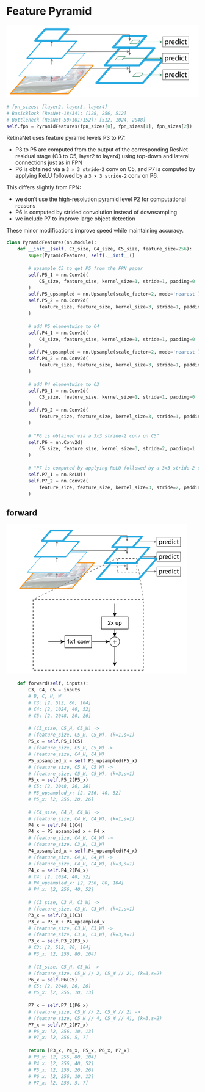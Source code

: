 # Feature Pyramid

![](../images/fpn.png)

```python
# fpn_sizes: [layer2, layer3, layer4]
# BasicBlock (ResNet-18/34): [128, 256, 512]
# Bottleneck (ResNet-50/101/152): [512, 1024, 2048]
self.fpn = PyramidFeatures(fpn_sizes[0], fpn_sizes[1], fpn_sizes[2])
```

RetinaNet uses feature pyramid levels P3 to P7:

- P3 to P5 are computed from the output of the corresponding ResNet residual stage (C3 to C5, layer2 to layer4) using top-down and lateral connections just as in FPN
- P6 is obtained via a `3 × 3 stride-2` conv on C5, and P7 is computed by applying ReLU followed by a `3 × 3 stride-2` conv on P6. 

This differs slightly from FPN: 

- we don’t use the high-resolution pyramid level P2 for computational reasons
- P6 is computed by strided convolution instead of downsampling
- we include P7 to improve large object detection

These minor modifications improve speed while maintaining accuracy.

```python
class PyramidFeatures(nn.Module):
    def __init__(self, C3_size, C4_size, C5_size, feature_size=256):
        super(PyramidFeatures, self).__init__()

        # upsample C5 to get P5 from the FPN paper
        self.P5_1 = nn.Conv2d(
            C5_size, feature_size, kernel_size=1, stride=1, padding=0
        )
        self.P5_upsampled = nn.Upsample(scale_factor=2, mode='nearest')
        self.P5_2 = nn.Conv2d(
            feature_size, feature_size, kernel_size=3, stride=1, padding=1
        )

        # add P5 elementwise to C4
        self.P4_1 = nn.Conv2d(
            C4_size, feature_size, kernel_size=1, stride=1, padding=0
        )
        self.P4_upsampled = nn.Upsample(scale_factor=2, mode='nearest')
        self.P4_2 = nn.Conv2d(
            feature_size, feature_size, kernel_size=3, stride=1, padding=1
        )

        # add P4 elementwise to C3
        self.P3_1 = nn.Conv2d(
            C3_size, feature_size, kernel_size=1, stride=1, padding=0
        )
        self.P3_2 = nn.Conv2d(
            feature_size, feature_size, kernel_size=3, stride=1, padding=1
        )

        # "P6 is obtained via a 3x3 stride-2 conv on C5"
        self.P6 = nn.Conv2d(
            C5_size, feature_size, kernel_size=3, stride=2, padding=1
        )

        # "P7 is computed by applying ReLU followed by a 3x3 stride-2 conv on P6"
        self.P7_1 = nn.ReLU()
        self.P7_2 = nn.Conv2d(
            feature_size, feature_size, kernel_size=3, stride=2, padding=1
        )
```

## forward

![](../images/fpn_lateral_connection.png)

```python
    def forward(self, inputs):
        C3, C4, C5 = inputs
        # B, C, H, W
        # C3: [2, 512, 80, 104]
        # C4: [2, 1024, 40, 52]
        # C5: [2, 2048, 20, 26]
        
        # (C5_size, C5_H, C5_W) -> 
        # (feature_size, C5_H, C5_W), (k=1,s=1)
        P5_x = self.P5_1(C5)
        # (feature_size, C5_H, C5_W) -> 
        # (feature_size, C4_H, C4_W)
        P5_upsampled_x = self.P5_upsampled(P5_x)
        # (feature_size, C5_H, C5_W) -> 
        # (feature_size, C5_H, C5_W), (k=3,s=1)
        P5_x = self.P5_2(P5_x)
        # C5: [2, 2048, 20, 26]
        # P5_upsampled_x: [2, 256, 40, 52]
        # P5_x: [2, 256, 20, 26]
        
        # (C4_size, C4_H, C4_W) -> 
        # (feature_size, C4_H, C4_W), (k=1,s=1)
        P4_x = self.P4_1(C4)
        P4_x = P5_upsampled_x + P4_x
        # (feature_size, C4_H, C4_W) -> 
        # (feature_size, C3_H, C3_W)
        P4_upsampled_x = self.P4_upsampled(P4_x)
        # (feature_size, C4_H, C4_W) -> 
        # (feature_size, C4_H, C4_W), (k=3,s=1)
        P4_x = self.P4_2(P4_x)
        # C4: [2, 1024, 40, 52]
        # P4_upsampled_x: [2, 256, 80, 104]
        # P4_x: [2, 256, 40, 52]
        
        # (C3_size, C3_H, C3_W) -> 
        # (feature_size, C3_H, C3_W), (k=1,s=1)
        P3_x = self.P3_1(C3)
        P3_x = P3_x + P4_upsampled_x
        # (feature_size, C3_H, C3_W) -> 
        # (feature_size, C3_H, C3_W), (k=3,s=1)
        P3_x = self.P3_2(P3_x)
        # C3: [2, 512, 80, 104]
        # P3_x: [2, 256, 80, 104]
        
        # (C5_size, C5_H, C5_W) -> 
        # (feature_size, C5_H // 2, C5_W // 2), (k=3,s=2)
        P6_x = self.P6(C5)
        # C5: [2, 2048, 20, 26]
        # P6_x: [2, 256, 10, 13]
        
        P7_x = self.P7_1(P6_x)
        # (feature_size, C5_H // 2, C5_W // 2) -> 
        # (feature_size, C5_H // 4, C5_W // 4), (k=3,s=2)
        P7_x = self.P7_2(P7_x)
        # P6_x: [2, 256, 10, 13]
        # P7_x: [2, 256, 5, 7]

        return [P3_x, P4_x, P5_x, P6_x, P7_x]
        # P3_x: [2, 256, 80, 104]
        # P4_x: [2, 256, 40, 52]
        # P5_x: [2, 256, 20, 26]
        # P6_x: [2, 256, 10, 13]
        # P7_x: [2, 256, 5, 7]
```

